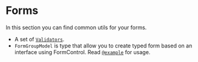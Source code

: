 # Forms

In this section you can find common utils for your forms.

- A set of [`Validators`](./validators.ts).
- `FormGroupModel` is type that allow you to create typed form based on an interface using FormControl. Read [`@example`](./form-group-model.ts) for usage.
